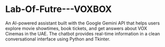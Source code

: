 # Lab-Of-Futre---VOXBOX
An AI-powered assistant built with the Google Gemini API that helps users explore movie showtimes, book tickets, and get answers about VOX Cinemas in the UAE. The chatbot provides real-time information in a clean conversational interface using Python and Tkinter.
